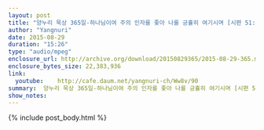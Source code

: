 ```yaml
---
layout: post
title: "양누리 묵상 365일-하나님이여 주의 인자를 좇아 나를 긍휼히 여기시며 [시편 51:1]"
author: "Yangnuri"
date: 2015-08-29
duration: "15:26"
type: "audio/mpeg"
enclosure_url: http://archive.org/download/20150829365/2015-08-29-365.mp3
enclosure_bytes_size: 22,383,936       
link:
  youtube:    http://cafe.daum.net/yangnuri-ch/Ww8v/90
summary:  양누리 묵상 365일-하나님이여 주의 인자를 좇아 나를 긍휼히 여기시며 [시편 51:1].mp3
show_notes:
---
```

{% include post_body.html %}
